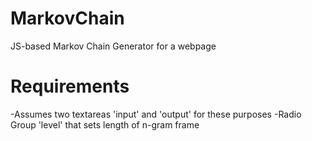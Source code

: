 # MarkovChain
JS-based Markov Chain Generator for a webpage

# Requirements
-Assumes two textareas 'input' and 'output' for these purposes
-Radio Group 'level' that sets length of n-gram frame
